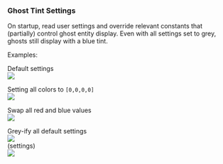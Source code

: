 ### Ghost Tint Settings

On startup, read user settings and override relevant constants that (partially) 
control ghost entity display. Even with all settings set to grey, ghosts still 
display with a blue tint.

Examples:

Default settings  
![](https://i.imgur.com/8IBw0z6.png)

Setting all colors to `[0,0,0,0]`  
![](https://i.imgur.com/UXWGtlM.png)

Swap all red and blue values  
![](https://i.imgur.com/opo7QqX.png)

Grey-ify all default settings  
![](https://i.imgur.com/BTp2Tgl.png)  
(settings)  
![](https://i.imgur.com/Ni3koRx.png)

